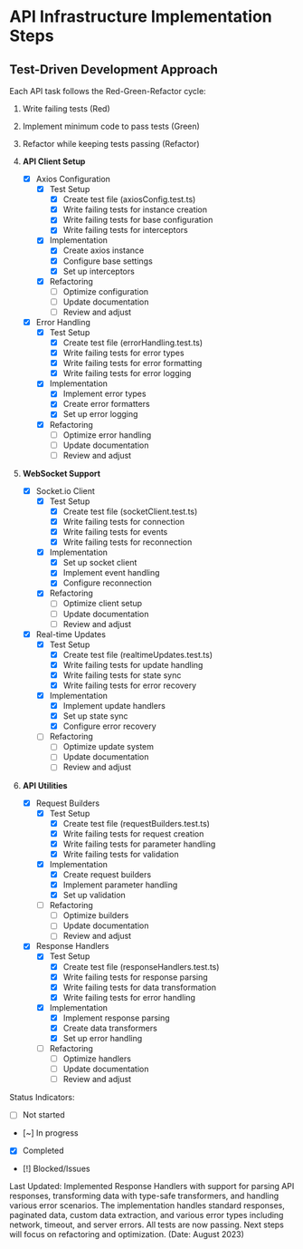 # API Infrastructure Implementation Steps

## Test-Driven Development Approach
Each API task follows the Red-Green-Refactor cycle:
1. Write failing tests (Red)
2. Implement minimum code to pass tests (Green)
3. Refactor while keeping tests passing (Refactor)

1. **API Client Setup**
   - [x] Axios Configuration
     - [x] Test Setup
       - [x] Create test file (axiosConfig.test.ts)
       - [x] Write failing tests for instance creation
       - [x] Write failing tests for base configuration
       - [x] Write failing tests for interceptors
     - [x] Implementation
       - [x] Create axios instance
       - [x] Configure base settings
       - [x] Set up interceptors
     - [x] Refactoring
       - [ ] Optimize configuration
       - [ ] Update documentation
       - [ ] Review and adjust

   - [x] Error Handling
     - [x] Test Setup
       - [x] Create test file (errorHandling.test.ts)
       - [x] Write failing tests for error types
       - [x] Write failing tests for error formatting
       - [x] Write failing tests for error logging
     - [x] Implementation
       - [x] Implement error types
       - [x] Create error formatters
       - [x] Set up error logging
     - [x] Refactoring
       - [ ] Optimize error handling
       - [ ] Update documentation
       - [ ] Review and adjust

2. **WebSocket Support**
   - [x] Socket.io Client
     - [x] Test Setup
       - [x] Create test file (socketClient.test.ts)
       - [x] Write failing tests for connection
       - [x] Write failing tests for events
       - [x] Write failing tests for reconnection
     - [x] Implementation
       - [x] Set up socket client
       - [x] Implement event handling
       - [x] Configure reconnection
     - [x] Refactoring
       - [ ] Optimize client setup
       - [ ] Update documentation
       - [ ] Review and adjust

   - [x] Real-time Updates
     - [x] Test Setup
       - [x] Create test file (realtimeUpdates.test.ts)
       - [x] Write failing tests for update handling
       - [x] Write failing tests for state sync
       - [x] Write failing tests for error recovery
     - [x] Implementation
       - [x] Implement update handlers
       - [x] Set up state sync
       - [x] Configure error recovery
     - [ ] Refactoring
       - [ ] Optimize update system
       - [ ] Update documentation
       - [ ] Review and adjust

3. **API Utilities**
   - [x] Request Builders
     - [x] Test Setup
       - [x] Create test file (requestBuilders.test.ts)
       - [x] Write failing tests for request creation
       - [x] Write failing tests for parameter handling
       - [x] Write failing tests for validation
     - [x] Implementation
       - [x] Create request builders
       - [x] Implement parameter handling
       - [x] Set up validation
     - [ ] Refactoring
       - [ ] Optimize builders
       - [ ] Update documentation
       - [ ] Review and adjust

   - [x] Response Handlers
     - [x] Test Setup
       - [x] Create test file (responseHandlers.test.ts)
       - [x] Write failing tests for response parsing
       - [x] Write failing tests for data transformation
       - [x] Write failing tests for error handling
     - [x] Implementation
       - [x] Implement response parsing
       - [x] Create data transformers
       - [x] Set up error handling
     - [ ] Refactoring
       - [ ] Optimize handlers
       - [ ] Update documentation
       - [ ] Review and adjust

Status Indicators:
- [ ] Not started
- [~] In progress
- [x] Completed
- [!] Blocked/Issues

Last Updated: Implemented Response Handlers with support for parsing API responses, transforming data with type-safe transformers, and handling various error scenarios. The implementation handles standard responses, paginated data, custom data extraction, and various error types including network, timeout, and server errors. All tests are now passing. Next steps will focus on refactoring and optimization. (Date: August 2023) 
